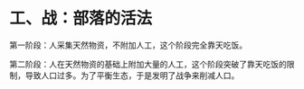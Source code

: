 # 工、战：部落的活法

第一阶段：人采集天然物资，不附加人工，这个阶段完全靠天吃饭。

第二阶段：人在天然物资的基础上附加大量的人工，这个阶段突破了靠天吃饭的限制，导致人口过多。为了平衡生态，于是发明了战争来削减人口。
